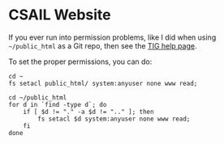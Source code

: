 CSAIL Website
=============

If you ever run into permission problems, like I did when using `~/public_html` as a Git repo, then see the [TIG help page](http://tig.csail.mit.edu/wiki/TIG/CreatingPersonalWebPages).

To set the proper permissions, you can do:

    cd ~
    fs setacl public_html/ system:anyuser none www read; 

    cd ~/public_html
    for d in `find -type d`; do 
        if [ $d != "." -a $d != ".." ]; then 
            fs setacl $d system:anyuser none www read; 
        fi
    done

